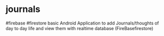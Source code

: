 # journals
#firebase #firestore 
basic Android Application to add Journals/thoughts of day to day life
and view them with realtime database (FireBasefirestore)
